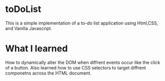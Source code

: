 # toDoList
This is a simple implementation of a to-do list application using Html,CSS, and Vanilla Javascript.
# What I learned
How to dynamically alter the DOM when diffrent events occur like the click of a button. Also learned how to use CSS selectors to target diffrent componetns across the HTML document.
